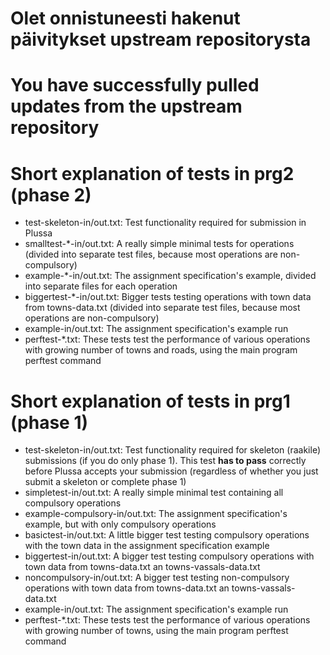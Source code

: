 # Olet onnistuneesti hakenut päivitykset upstream repositorysta

# You have successfully pulled updates from the upstream repository

# Short explanation of tests in prg2 (phase 2)

- test-skeleton-in/out.txt: Test functionality required for submission in Plussa
- smalltest-*-in/out.txt: A really simple minimal tests for operations (divided into separate test files, because most operations are non-compulsory)
- example-*-in/out.txt: The assignment specification's example, divided into separate files for each operation
- biggertest-*-in/out.txt: Bigger tests testing operations with town data from towns-data.txt (divided into separate test files, because most operations are non-compulsory)
- example-in/out.txt: The assignment specification's example run
- perftest-*.txt: These tests test the performance of various operations with growing number of towns and roads, using the main program perftest command

# Short explanation of tests in prg1 (phase 1)

- test-skeleton-in/out.txt: Test functionality required for skeleton (raakile) submissions (if you do only phase 1). This test **has to pass** correctly before Plussa accepts your submission (regardless of whether you just submit a skeleton or complete phase 1)
- simpletest-in/out.txt: A really simple minimal test containing all compulsory operations
- example-compulsory-in/out.txt: The assignment specification's example, but with only compulsory operations
- basictest-in/out.txt: A little bigger test testing compulsory operations with the town data in the assignment specification example
- biggertest-in/out.txt: A bigger test testing compulsory operations with town data from towns-data.txt an towns-vassals-data.txt
- noncompulsory-in/out.txt: A bigger test testing non-compulsory operations with town data from towns-data.txt an towns-vassals-data.txt
- example-in/out.txt: The assignment specification's example run
- perftest-*.txt: These tests test the performance of various operations with growing number of towns, using the main program perftest command
